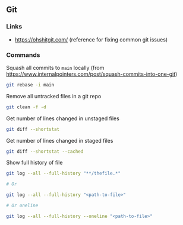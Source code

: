 ## Git

### Links

- https://ohshitgit.com/ (reference for fixing common git issues)

### Commands

Squash all commits to `main` locally (from https://www.internalpointers.com/post/squash-commits-into-one-git)

```bash
git rebase -i main
```

Remove all untracked files in a git repo

```bash
git clean -f -d
```

Get number of lines changed in unstaged files

```bash
git diff --shortstat
```

Get number of lines changed in staged files

```bash
git diff --shortstat --cached
```

Show full history of file

```bash
git log --all --full-history "**/thefile.*"

# Or

git log --all --full-history "<path-to-file>"

# Or oneline

git log --all --full-history --oneline "<path-to-file>"
```
